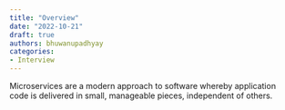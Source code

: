 ```yaml
---
title: "Overview"
date: "2022-10-21"
draft: true
authors: bhuwanupadhyay
categories:
- Interview
---
```


Microservices are a modern approach to software whereby application code is delivered in small, manageable pieces, independent of others.

<!--more-->
